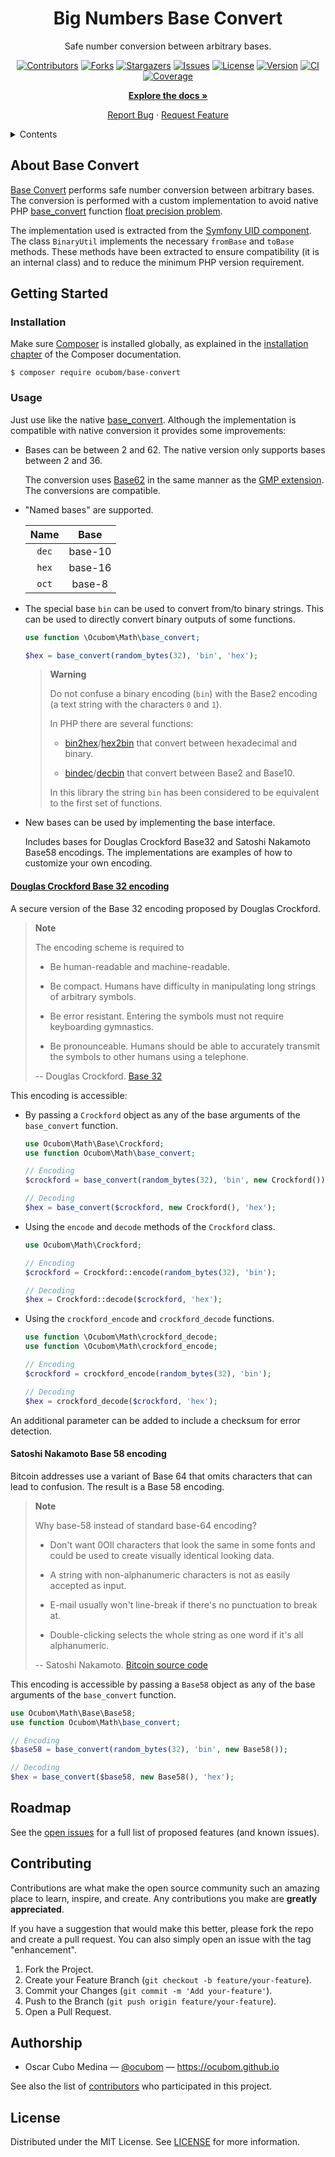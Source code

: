 <div align="center">

Big Numbers Base Convert
========================

Safe number conversion between arbitrary bases.

[![Contributors][contributors-img]][contributors-url]
[![Forks][forks-img]][forks-url]
[![Stargazers][stars-img]][stars-url]
[![Issues][issues-img]][issues-url]
[![License][license-img]][license-url]
[![Version][packagist-img]][packagist-url]
[![CI][workflow-ci-img]][workflow-ci-url]
[![Coverage][coverage-ci-img]][coverage-ci-url]

[**Explore the docs »**](https://github.com/ocubom/base-convert)

[Report Bug](https://github.com/ocubom/base-convert/issues)
·
[Request Feature](https://github.com/ocubom/base-convert/issues)

</div>

<details>
  <summary>Contents</summary>

* [About](#about-base-convert)
* [Getting Started](#getting-started)
    * [Installation](#installation)
    * [Usage](#usage)
* [Roadmap](#roadmap)
* [Contributing](#contributing)
* [Authorship](#authorship)
* [License](#license)

</details>

## About Base Convert

[Base Convert](https://github.com/ocubom/base-convert) performs safe number conversion between arbitrary bases.
The conversion is performed with a custom implementation to avoid native PHP [base_convert][] function [float precision problem][].

The implementation used is extracted from the [Symfony UID component][].
The class `BinaryUtil` implements the necessary `fromBase` and `toBase` methods.
These methods have been extracted to ensure compatibility (it is an internal class) and to reduce the minimum PHP version requirement.

## Getting Started

### Installation

Make sure [Composer][] is installed globally, as explained in the [installation chapter](https://getcomposer.org/doc/00-intro.md) of the Composer documentation.

```console
$ composer require ocubom/base-convert
```

### Usage

Just use like the native [base_convert][].
Although the implementation is compatible with native conversion it provides some improvements:

* Bases can be between 2 and 62.
  The native version only supports bases between 2 and 36.

  The conversion uses [Base62][] in the same manner as the [GMP extension][].
  The conversions are compatible.

* "Named bases" are supported. 

  | Name  |  Base   |
  |:-------:|:-------:|
  | `dec` | base-10 |
  | `hex` | base-16 |
  | `oct` | base-8  |

* The special base `bin` can be used to convert from/to binary strings.
  This can be used to directly convert binary outputs of some functions.

  ```php
  use function \Ocubom\Math\base_convert;
  
  $hex = base_convert(random_bytes(32), 'bin', 'hex');
  ```
  
  > **Warning**
  >
  > Do not confuse a binary encoding (`bin`) with the Base2 encoding (a text string with the characters `0` and `1`).
  > 
  > In PHP there are several functions:
  > 
  > * [bin2hex][]/[hex2bin][] that convert between hexadecimal and binary.
  > 
  > * [bindec][]/[decbin][] that convert between Base2 and Base10.
  > 
  > In this library the string `bin` has been considered to be equivalent to the first set of functions.


* New bases can be used by implementing the base interface.

  Includes bases for Douglas Crockford Base32 and Satoshi Nakamoto Base58 encodings.
  The implementations are examples of how to customize your own encoding.

#### [Douglas Crockford Base 32 encoding](https://www.crockford.com/base32.html)

A secure version of the Base 32 encoding proposed by Douglas Crockford.

> **Note**
>
> The encoding scheme is required to
>
> * Be human-readable and machine-readable.
>
> * Be compact.
>   Humans have difficulty in manipulating long strings of arbitrary symbols.
>
> * Be error resistant.
>   Entering the symbols must not require keyboarding gymnastics.
>
> * Be pronounceable.
>   Humans should be able to accurately transmit the symbols to other humans using a telephone.
>
> -- Douglas Crockford. [Base 32](https://www.crockford.com/base32.html)

This encoding is accessible:

* By passing a `Crockford` object as any of the base arguments of the `base_convert` function.

  ```php
  use Ocubom\Math\Base\Crockford;
  use function Ocubom\Math\base_convert;
  
  // Encoding
  $crockford = base_convert(random_bytes(32), 'bin', new Crockford());

  // Decoding
  $hex = base_convert($crockford, new Crockford(), 'hex');
  ```

* Using the `encode` and `decode` methods of the `Crockford` class.

  ```php
  use Ocubom\Math\Crockford;
  
  // Encoding
  $crockford = Crockford::encode(random_bytes(32), 'bin');

  // Decoding
  $hex = Crockford::decode($crockford, 'hex');
  ```

* Using the `crockford_encode` and `crockford_decode` functions.

  ```php
  use function \Ocubom\Math\crockford_decode;
  use function \Ocubom\Math\crockford_encode;
  
  // Encoding
  $crockford = crockford_encode(random_bytes(32), 'bin');

  // Decoding
  $hex = crockford_decode($crockford, 'hex');
  ```

An additional parameter can be added to include a checksum for error detection.

#### Satoshi Nakamoto Base 58 encoding

Bitcoin addresses use a variant of Base 64 that omits characters that can lead to confusion.
The result is a Base 58 encoding.

> **Note**
> 
> Why base-58 instead of standard base-64 encoding?
> 
> * Don't want 0OIl characters that look the same in some fonts and could be used to create visually identical looking data.
>
> * A string with non-alphanumeric characters is not as easily accepted as input.
>
> * E-mail usually won't line-break if there's no punctuation to break at.
>
> * Double-clicking selects the whole string as one word if it's all alphanumeric.
>
> -- Satoshi Nakamoto. [Bitcoin source code](https://github.com/bitcoin/bitcoin/blob/v23.0/src/base58.h#L7-L12)

This encoding is accessible by passing a `Base58` object as any of the base arguments of the `base_convert` function.

  ```php
  use Ocubom\Math\Base\Base58;
  use function Ocubom\Math\base_convert;
  
  // Encoding
  $base58 = base_convert(random_bytes(32), 'bin', new Base58());

  // Decoding
  $hex = base_convert($base58, new Base58(), 'hex');
  ```

## Roadmap

See the [open issues](https://github.com/ocubom/base-convert/issues) for a full list of proposed features (and known issues).

## Contributing

Contributions are what make the open source community such an amazing place to learn, inspire, and create.
Any contributions you make are **greatly appreciated**.

If you have a suggestion that would make this better, please fork the repo and create a pull request.
You can also simply open an issue with the tag "enhancement".

1. Fork the Project.
2. Create your Feature Branch (`git checkout -b feature/your-feature`).
3. Commit your Changes (`git commit -m 'Add your-feature'`).
4. Push to the Branch (`git push origin feature/your-feature`).
5. Open a Pull Request.

## Authorship

* Oscar Cubo Medina — [@ocubom](https://twitter.com/ocubom) — https://ocubom.github.io

See also the list of [contributors][contributors-url] who participated in this project.

## License

Distributed under the MIT License.
See [LICENSE][] for more information.


[LICENSE]: https://github.com/ocubom/base-convert/blob/master/LICENSE


<!-- Links -->

[Base62]: https://wikipedia.org/wiki/Base62

[base_convert]: https://www.php.net/manual/function.base-convert.php
    "PHP base_convert"

[Composer]: http://getcomposer.org/

[Crockford Base32]: http://www.crockford.com/wrmg/base32.html
    "Douglas Crockford's Base32 Encoding"

[float precision problem]: http://php.net/manual/language.types.float.php
    "PHP Floating point numbers"

[GMP extension]: https://www.php.net/manual/book.gmp.php
    "PHP GMP extension"

[bin2hex]: https://www.php.net/manual/function.bin2hex.php
    "PHP bin2hex"

[hex2bin]: https://www.php.net/manual/function.hex2bin.php
    "PHP hex2bin"

[bindec]: https://www.php.net/manual/function.bindec.php
    "PHP bindec"

[decbin]: https://www.php.net/manual/function.decbin.php
    "PHP decbin"

[Symfony UID component]: https://symfony.com/doc/current/components/uid.html

<!-- Project Badges -->
[contributors-img]: https://img.shields.io/github/contributors/ocubom/base-convert.svg?style=for-the-badge
[contributors-url]: https://github.com/ocubom/base-convert/graphs/contributors
[forks-img]:        https://img.shields.io/github/forks/ocubom/base-convert.svg?style=for-the-badge
[forks-url]:        https://github.com/ocubom/base-convert/network/members
[stars-img]:        https://img.shields.io/github/stars/ocubom/base-convert.svg?style=for-the-badge
[stars-url]:        https://github.com/ocubom/base-convert/stargazers
[issues-img]:       https://img.shields.io/github/issues/ocubom/base-convert.svg?style=for-the-badge
[issues-url]:       https://github.com/ocubom/base-convert/issues
[license-img]:      https://img.shields.io/github/license/ocubom/base-convert.svg?style=for-the-badge
[license-url]:      https://github.com/ocubom/base-convert/blob/master/LICENSE
[workflow-ci-img]:  https://img.shields.io/github/workflow/status/ocubom/base-convert/test.svg?label=CI&logo=github&style=for-the-badge
[workflow-ci-url]:  https://github.com/ocubom/base-convert/actions/
[coverage-ci-img]:  https://img.shields.io/codecov/c/github/ocubom/base-convert.svg?logo=codecov&logoColor=%23fefefe&style=for-the-badge&token=NQOE5BY6MX
[coverage-ci-url]:  https://app.codecov.io/gh/ocubom/base-convert
[packagist-img]:    https://img.shields.io/packagist/v/ocubom/base-convert.svg?logo=packagist&logoColor=%23fefefe&style=for-the-badge
[packagist-url]:    https://packagist.org/packages/ocubom/base-convert

